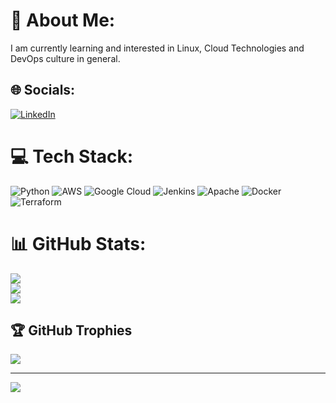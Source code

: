 # 💫 About Me:
I am currently learning and interested in Linux, Cloud Technologies and DevOps culture in general.


## 🌐 Socials:
[![LinkedIn](https://img.shields.io/badge/LinkedIn-%230077B5.svg?logo=linkedin&logoColor=white)](https://linkedin.com/in/ytym) 

# 💻 Tech Stack:
![Python](https://img.shields.io/badge/python-3670A0?style=flat&logo=python&logoColor=ffdd54) ![AWS](https://img.shields.io/badge/AWS-%23FF9900.svg?style=flat&logo=amazon-aws&logoColor=white) ![Google Cloud](https://img.shields.io/badge/Google%20Cloud-%234285F4.svg?style=flat&logo=google-cloud&logoColor=white) ![Jenkins](https://img.shields.io/badge/jenkins-%232C5263.svg?style=flat&logo=jenkins&logoColor=white) ![Apache](https://img.shields.io/badge/apache-%23D42029.svg?style=flat&logo=apache&logoColor=white) ![Docker](https://img.shields.io/badge/docker-%230db7ed.svg?style=flat&logo=docker&logoColor=white) ![Terraform](https://img.shields.io/badge/terraform-%235835CC.svg?style=flat&logo=terraform&logoColor=white)
# 📊 GitHub Stats:
![](https://github-readme-stats.vercel.app/api?username=6lvckmania&theme=dark&hide_border=false&include_all_commits=true&count_private=false)<br/>
![](https://github-readme-streak-stats.herokuapp.com/?user=6lvckmania&theme=dark&hide_border=false)<br/>
![](https://github-readme-stats.vercel.app/api/top-langs/?username=6lvckmania&theme=dark&hide_border=false&include_all_commits=true&count_private=false&layout=compact)

## 🏆 GitHub Trophies
![](https://github-profile-trophy.vercel.app/?username=6lvckmania&theme=onedark&no-frame=false&no-bg=true&margin-w=4)

---
[![](https://visitcount.itsvg.in/api?id=6lvckmania&icon=7&color=0)](https://visitcount.itsvg.in)
